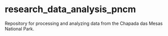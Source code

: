 # research_data_analysis_pncm
Repository for processing and analyzing data from the Chapada das Mesas National Park.
